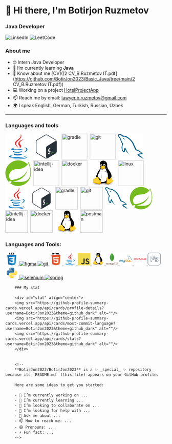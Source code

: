 <div id="header">
    <h1>👋 Hi there, I'm Botirjon Ruzmetov</h1>
    <h3>Java Developer</h3>
</div>
		
<div id="socials"">
	<a href="https://www.linkedin.com/in/botirjon-ruzmetov-243a542a4/" style="text-decoration: none;">
	<img src="https://img.shields.io/badge/LinkedIn-blue?style=for-the-badge&logo=linkedin&logoColor=white" heigth="100px" alt="LinkedIn""/>
	</a>
	<a href="https://leetcode.com/Botirjon_Ruzmetov/" style="text-decoration: none;">
	<img src="https://img.shields.io/badge/LeetCode-red?style=for-the-badge&logo=leetcode&logoColor=white" alt="LeetCode"/>
	</a>
</div>
		
### About me
- 🤓 Intern Java Developer
- 🌱 I’m currently learning **Java**
- 📄 Know about me [CV]([2 CV_B.Ruzmetov IT.pdf](https://github.com/BotirJon2023/Basic_Java/tree/main/2 CV_B.Ruzmetov IT.pdf))
- 💻 Working on a project [HotelProjectApp](https://github.com/BotirJon2023/Basic_Java/tree/main/HotelProjectApp)
- 📫 Reach me by email: lawyer.b.ruzmetov@gmail.com
- 🌍 I speak English, German, Turkish, Russian, Uzbek 
		
---
		
### Languages and tools

<img src="https://github.com/devicons/devicon/blob/v2.15.1/icons/java/java-original.svg" title="java" width="80" height="80"/>&nbsp;
<img src="https://github.com/devicons/devicon/blob/v2.15.1/icons/bash/bash-original.svg" title="bash" width="80" height="80"/>&nbsp;
<img src="https://cdn.jsdelivr.net/gh/devicons/devicon/icons/gradle/gradle-plain.svg" title="gradle" width="80" height="80"/>&nbsp;
<img src="https://cdn.jsdelivr.net/gh/devicons/devicon/icons/git/git-plain.svg" title="git" width="80" height="80"/>&nbsp;
<img src="https://github.com/devicons/devicon/blob/v2.15.1/icons/mysql/mysql-original.svg" title="mysql" width="80" height="80"/>&nbsp;
<img src="https://github.com/devicons/devicon/blob/v2.15.1/icons/spring/spring-original.svg" title="spring" width="80" height="80"/>&nbsp;
<img src="https://img.icons8.com/color/96/000000/intellij-idea.png" title="intellij-idea" width="80" height="80"/>&nbsp;
<img src="https://skillicons.dev/icons?i=docker" title="docker" width="80" height="80"/>&nbsp;
<img src="https://github.com/devicons/devicon/blob/v2.15.1/icons/linux/linux-original.svg" title="linux" width="80" height="80"/>&nbsp;
<img src="https://cdn.simpleicons.org/postman/FF6C37" title="linux" width="80" height="80"/>&nbsp;
<img src="https://github.com/devicons/devicon/blob/v2.15.1/icons/java/java-original.svg" title="java" width="70" height="70"/>&nbsp;
<img src="https://github.com/devicons/devicon/blob/v2.15.1/icons/bash/bash-original.svg" title="bash" width="70" height="70"/>&nbsp;
<img src="https://cdn.jsdelivr.net/gh/devicons/devicon/icons/gradle/gradle-plain.svg" title="gradle" width="70" height="70"/>&nbsp;
<img src="https://cdn.jsdelivr.net/gh/devicons/devicon/icons/git/git-plain.svg" title="git" width="70" height="70"/>&nbsp;
<img src="https://github.com/devicons/devicon/blob/v2.15.1/icons/mysql/mysql-original.svg" title="mysql" width="70" height="70"/>&nbsp;
<img src="https://github.com/devicons/devicon/blob/v2.15.1/icons/spring/spring-original.svg" title="spring" width="70" height="70"/>&nbsp;
<img src="https://img.icons8.com/color/96/000000/intellij-idea.png" title="intellij-idea" width="70" height="70"/>&nbsp;
<img src="https://skillicons.dev/icons?i=docker" title="docker" width="70" height="70"/>&nbsp;
<img src="https://github.com/devicons/devicon/blob/v2.15.1/icons/linux/linux-original.svg" title="linux" width="70" height="70"/>&nbsp;
<img src="https://cdn.simpleicons.org/postman/FF6C37" title="postman" width="70" height="70"/>&nbsp;
		
<h3 align="left">Languages and Tools:</h3>
<p align="left"> <a href="https://www.w3schools.com/css/" target="_blank" rel="noreferrer"> <img src="https://raw.githubusercontent.com/devicons/devicon/master/icons/css3/css3-original-wordmark.svg" alt="css3" width="40" height="40"/> </a> <a href="https://www.figma.com/" target="_blank" rel="noreferrer"> <img src="https://www.vectorlogo.zone/logos/figma/figma-icon.svg" alt="figma" width="40" height="40"/> </a> <a href="https://git-scm.com/" target="_blank" rel="noreferrer"> <img src="https://www.vectorlogo.zone/logos/git-scm/git-scm-icon.svg" alt="git" width="40" height="40"/> </a> <a href="https://www.w3.org/html/" target="_blank" rel="noreferrer"> <img src="https://raw.githubusercontent.com/devicons/devicon/master/icons/html5/html5-original-wordmark.svg" alt="html5" width="40" height="40"/> </a> <a href="https://www.java.com" target="_blank" rel="noreferrer"> <img src="https://raw.githubusercontent.com/devicons/devicon/master/icons/java/java-original.svg" alt="java" width="40" height="40"/> </a> <a href="https://developer.mozilla.org/en-US/docs/Web/JavaScript" target="_blank" rel="noreferrer"> <img src="https://raw.githubusercontent.com/devicons/devicon/master/icons/javascript/javascript-original.svg" alt="javascript" width="40" height="40"/> </a> <a href="https://www.linux.org/" target="_blank" rel="noreferrer"> <img src="https://raw.githubusercontent.com/devicons/devicon/master/icons/linux/linux-original.svg" alt="linux" width="40" height="40"/> </a> <a href="https://www.mongodb.com/" target="_blank" rel="noreferrer"> <img src="https://raw.githubusercontent.com/devicons/devicon/master/icons/mongodb/mongodb-original-wordmark.svg" alt="mongodb" width="40" height="40"/> </a> <a href="https://www.mysql.com/" target="_blank" rel="noreferrer"> <img src="https://raw.githubusercontent.com/devicons/devicon/master/icons/mysql/mysql-original-wordmark.svg" alt="mysql" width="40" height="40"/> </a> <a href="https://www.oracle.com/" target="_blank" rel="noreferrer"> <img src="https://raw.githubusercontent.com/devicons/devicon/master/icons/oracle/oracle-original.svg" alt="oracle" width="40" height="40"/> </a> <a href="https://www.photoshop.com/en" target="_blank" rel="noreferrer"> <img src="https://raw.githubusercontent.com/devicons/devicon/master/icons/photoshop/photoshop-line.svg" alt="photoshop" width="40" height="40"/> </a> <a href="https://www.python.org" target="_blank" rel="noreferrer"> <img src="https://raw.githubusercontent.com/devicons/devicon/master/icons/python/python-original.svg" alt="python" width="40" height="40"/> </a> <a href="https://www.selenium.dev" target="_blank" rel="noreferrer"> <img src="https://raw.githubusercontent.com/detain/svg-logos/780f25886640cef088af994181646db2f6b1a3f8/svg/selenium-logo.svg" alt="selenium" width="40" height="40"/> </a> <a href="https://spring.io/" target="_blank" rel="noreferrer"> <img src="https://www.vectorlogo.zone/logos/springio/springio-icon.svg" alt="spring" width="40" height="40"/> </a> </p>


		

		### My stat
		
		<div id="stat" align="center">
		<img src="https://github-profile-summary-cards.vercel.app/api/cards/profile-details?username=BotirJon2023&theme=github_dark" alt=""/>
		<img src="https://github-profile-summary-cards.vercel.app/api/cards/most-commit-language?username=BotirJon2023&theme=github_dark" alt=""/>
		<img src="https://github-profile-summary-cards.vercel.app/api/cards/stats?username=BotirJon2023&theme=github_dark" alt=""/>
		</div>
		
		
		<!--
		**BotirJon2023/BotirJon2023** is a ✨ _special_ ✨ repository because its `README.md` (this file) appears on your GitHub profile.
		
		Here are some ideas to get you started:
		
		- 🔭 I’m currently working on ...
		- 🌱 I’m currently learning ...
		- 👯 I’m looking to collaborate on ...
		- 🤔 I’m looking for help with ...
		- 💬 Ask me about ...
		- 📫 How to reach me: ...
		- 😄 Pronouns: ...
		- ⚡ Fun fact: ...
		-->

